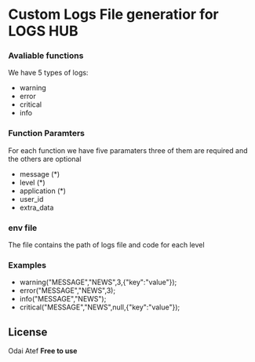 # Custom Logs File generatior for LOGS HUB

### Avaliable functions 
We have 5 types of logs:
 - warning
 - error
 - critical
 - info

### Function Paramters
For each function we have five paramaters three of them are required and the others are optional
 - message (*)
 - level (*)
 - application (*)
 - user_id
 - extra_data

### env file
The file contains the path of logs file and code for each level

### Examples

- warning("MESSAGE","NEWS",3,{"key":"value"});
- error("MESSAGE","NEWS",3);
- info("MESSAGE","NEWS");
- critical("MESSAGE","NEWS",null,{"key":"value"});


License
----
Odai Atef
**Free to use**
